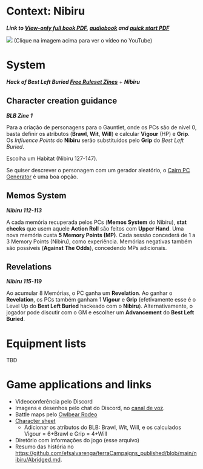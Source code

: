 # Context: Nibiru
***Link to [View-only full book PDF](https://drive.google.com/file/d/1URcfPk1QZ9THsut93cAh1oE-LuC2SrhR/view?usp=drivesdk), [audiobook](https://drive.google.com/drive/folders/1gbu8fkHxuS4QtTdKzpWcG7nJI8Qs36nW?usp=sharing) and [quick start PDF](https://drive.google.com/open?id=1gZm7M3invVbja-GQB1VEybxdopLC5Mot&usp=drive_fs)***

[![](https://img.youtube.com/vi/UBACC2zOlj8/0.jpg)](https://www.youtube.com/watch?v=UBACC2zOlj8)
(Clique na imagem acima para ver o vídeo no YouTube)

# System

***Hack of Best Left Buried [Free Ruleset Zines](https://drive.google.com/file/d/1gMvMcuhIFXWkvjqnP8e-XpcMVObmRVrY/view?usp=sharing)*** + ***Nibiru***

## Character creation guidance
***BLB Zine 1***

Para a criação de personagens para o Gauntlet, onde os PCs são de nível 0, basta definir os atributos (**Brawl**, **Wit**, **Will**) e calcular **Vigour** (HP) e **Grip**. Os *Influence Points* do **Nibiru** serão substituídos pelo **Grip** do *Best Left Buried*.

Escolha um Habitat (Nibiru 127-147).

Se quiser descrever o personagem com um gerador aleatório, o [Cairn PC Generator](https://cairnrpg.com/tools/character-generator/) é uma boa opção.

## Memos System
***Nibiru 112-113***

A cada memória recuperada pelos PCs (**Memos System** do Nibiru), **stat checks** que usem aquele **Action Roll** são feitos com **Upper Hand**. Uma nova memória custa **5 Memory Points (MP)**. Cada sessão concederá de 1 a 3 Memory Points (Nibiru), como experiência. Memórias negativas também são possíveis (**Against The Odds**), concedendo MPs adicionais.

## Revelations
***Nibiru 115-119***

Ao acumular 8 Memórias, o PC ganha um **Revelation**. Ao ganhar o **Revelation**, os PCs também ganham 1 **Vigour** e **Grip** (efetivamente esse é o Level Up do **Best Left Buried** hackeado com o **Nibiru**). Alternativamente, o jogador pode discutir com o GM e escolher um **Advancement** do **Best Left Buried**.

# Equipment lists

TBD

# Game applications and links

- Videoconferência pelo Discord
- Imagens e desenhos pelo chat do Discord, no [canal de voz](https://discord.com/channels/1060840338777964565/1203621181891018802).
- Battle maps pelo [Owlbear Rodeo](https://www.owlbear.rodeo/room/v2Qv-R8VSF1R/Nibiru)
- [Character sheet](https://drive.google.com/open?id=1gZOa5oMj2DRbGRbTCSxpB_Jm4CMlm1mQ&usp=drive_fs)
	- Adicionar os atributos do BLB: Brawl, Wit, Will, e os calculados Vigour = 6+Brawl e Grip = 4+Will
- Diretório com informações do jogo (esse arquivo)
- Resumo das história no https://github.com/efsalvarenga/terraCampaigns_published/blob/main/nibiru/Abridged.md.
